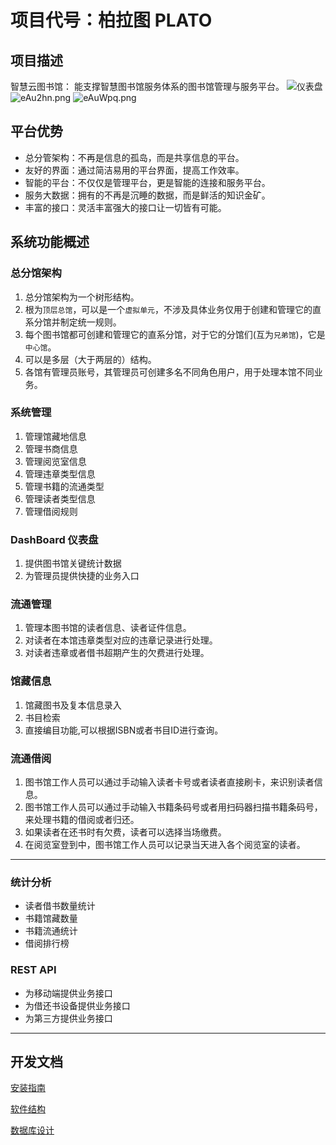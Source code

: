 # 项目代号：柏拉图 PLATO

##  项目描述
智慧云图书馆： 能支撑智慧图书馆服务体系的图书馆管理与服务平台。
![仪表盘](https://s2.ax1x.com/2019/07/23/eAugts.png)
![eAu2hn.png](https://s2.ax1x.com/2019/07/23/eAu2hn.png)
![eAuWpq.png](https://s2.ax1x.com/2019/07/23/eAuWpq.png)

## 平台优势
* 总分管架构：不再是信息的孤岛，而是共享信息的平台。
* 友好的界面：通过简洁易用的平台界面，提高工作效率。
* 智能的平台：不仅仅是管理平台，更是智能的连接和服务平台。
* 服务大数据：拥有的不再是沉睡的数据，而是鲜活的知识金矿。
* 丰富的接口：灵活丰富强大的接口让一切皆有可能。

## 系统功能概述



### 总分馆架构
1. 总分馆架构为一个树形结构。
2. 根为`顶层总馆`，可以是一个`虚拟单元`，不涉及具体业务仅用于创建和管理它的直系分馆并制定统一规则。
3. 每个图书馆都可创建和管理它的直系分馆，对于它的分馆们(互为`兄弟馆`)，它是`中心馆`。
4. 可以是多层（大于两层的）结构。
5. 各馆有管理员账号，其管理员可创建多名不同角色用户，用于处理本馆不同业务。
   

### 系统管理
1. 管理馆藏地信息
2. 管理书商信息
3. 管理阅览室信息
4. 管理违章类型信息
5. 管理书籍的流通类型
6. 管理读者类型信息
7. 管理借阅规则

### DashBoard 仪表盘
1. 提供图书馆关键统计数据
2. 为管理员提供快捷的业务入口

### 流通管理
1. 管理本图书馆的读者信息、读者证件信息。
2. 对读者在本馆违章类型对应的违章记录进行处理。
3. 对读者违章或者借书超期产生的欠费进行处理。

### 馆藏信息
1. 馆藏图书及复本信息录入
2. 书目检索
3. 直接编目功能,可以根据ISBN或者书目ID进行查询。

### 流通借阅
1. 图书馆工作人员可以通过手动输入读者卡号或者读者直接刷卡，来识别读者信息。
2. 图书馆工作人员可以通过手动输入书籍条码号或者用扫码器扫描书籍条码号，来处理书籍的借阅或者归还。
3. 如果读者在还书时有欠费，读者可以选择当场缴费。
4. 在阅览室登到中，图书馆工作人员可以记录当天进入各个阅览室的读者。

---
### 统计分析
* 读者借书数量统计
* 书籍馆藏数量
* 书籍流通统计
* 借阅排行榜

### REST API
* 为移动端提供业务接口
* 为借还书设备提供业务接口
* 为第三方提供业务接口



---
## 开发文档
[安装指南](https://github.com/kzeng/plato/blob/master/docs/installation.md)

[软件结构](https://github.com/kzeng/plato/blob/master/docs/structure.md)

[数据库设计](https://github.com/kzeng/plato/blob/master/docs/database.md)


